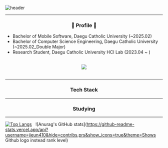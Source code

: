 ![header](https://capsule-render.vercel.app/api?type=venom&height=250&color=FFF7D9&text=FUFU's%20GITHUB&fontColor=D6C5B3)

---
<h3 align="center"> 🐤 Profile 🐤 </h3>

- Bachelor of Mobile Software, Daegu Catholic University (~2025.02)</br>
- Bachelor of Computer Science Engineering, Daegu Catholic University (~2025.02_Double Major)</br>
- Research Student, Daegu Catholic University HCI Lab (2023.04 ~ )</br>

</br>
<div align="center">
  <a href="mailto:easyeun410@gmail.com"><img src="https://img.shields.io/badge/Gmail-FFEFBF?style=for-the-badge&logo=Gmail&logoColor=white" /></a>
</div>
</br>


---

<h3 align="center"> Tech Stack </h3>

---
<h3 align="center"> Studying </h3>


---

[![Top Langs](https://github-readme-stats.vercel.app/api/top-langs/?username=jieun410)](https://github.com/anuraghazra/github-readme-stats)  &nbsp;
![Anurag's GitHub stats](https://github-readme-stats.vercel.app/api?username=jieun410&hide=contribs,prs&show_icons=true&theme=Shows Github logo instead rank level)









<!--
**jieun410/jieun410** is a ✨ _special_ ✨ repository because its `README.md` (this file) appears on your GitHub profile.

Here are some ideas to get you started:

- 🔭 I’m currently working on ...
- 🌱 I’m currently learning ...
- 👯 I’m looking to collaborate on ...
- 🤔 I’m looking for help with ...
- 💬 Ask me about ...
- 📫 How to reach me: ...
- 😄 Pronouns: ...
- ⚡ Fun fact: ...
-->
